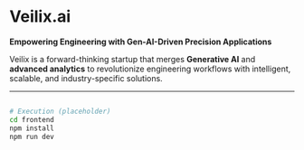 # Veilix.ai

**Empowering Engineering with Gen-AI-Driven Precision Applications**

Veilix is a forward-thinking startup that merges **Generative AI** and **advanced analytics** to revolutionize engineering workflows with intelligent, scalable, and industry-specific solutions.

---
```bash

# Execution (placeholder)
cd frontend
npm install
npm run dev
